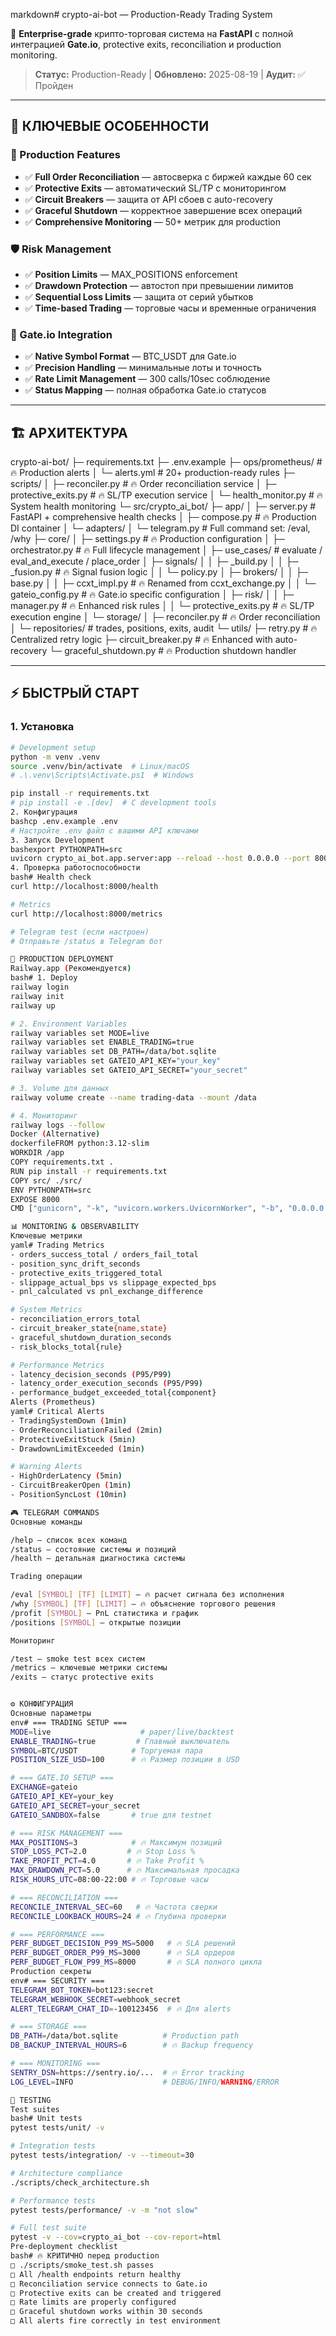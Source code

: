markdown# crypto-ai-bot — Production-Ready Trading System

🚀 **Enterprise-grade** крипто-торговая система на **FastAPI** с полной интеграцией **Gate.io**, protective exits, reconciliation и production monitoring.

> **Статус:** Production-Ready | **Обновлено:** 2025-08-19 | **Аудит:** ✅ Пройден

---

## 🎯 **КЛЮЧЕВЫЕ ОСОБЕННОСТИ**

### **💎 Production Features**
- ✅ **Full Order Reconciliation** — автосверка с биржей каждые 60 сек
- ✅ **Protective Exits** — автоматический SL/TP с мониторингом  
- ✅ **Circuit Breakers** — защита от API сбоев с auto-recovery
- ✅ **Graceful Shutdown** — корректное завершение всех операций
- ✅ **Comprehensive Monitoring** — 50+ метрик для production

### **🛡️ Risk Management**
- ✅ **Position Limits** — MAX_POSITIONS enforcement
- ✅ **Drawdown Protection** — автостоп при превышении лимитов
- ✅ **Sequential Loss Limits** — защита от серий убытков
- ✅ **Time-based Trading** — торговые часы и временные ограничения

### **🔧 Gate.io Integration**
- ✅ **Native Symbol Format** — BTC_USDT для Gate.io
- ✅ **Precision Handling** — минимальные лоты и точность
- ✅ **Rate Limit Management** — 300 calls/10sec соблюдение
- ✅ **Status Mapping** — полная обработка Gate.io статусов

---

## 🏗️ **АРХИТЕКТУРА**
crypto-ai-bot/
├─ requirements.txt
├─ .env.example
├─ ops/prometheus/          # 🔥 Production alerts
│  └─ alerts.yml           # 20+ production-ready rules
├─ scripts/
│  ├─ reconciler.py        # 🔥 Order reconciliation service
│  ├─ protective_exits.py  # 🔥 SL/TP execution service
│  └─ health_monitor.py    # 🔥 System health monitoring
└─ src/crypto_ai_bot/
├─ app/
│  ├─ server.py         # FastAPI + comprehensive health checks
│  ├─ compose.py        # 🔥 Production DI container
│  └─ adapters/
│     └─ telegram.py    # Full command set: /eval, /why
├─ core/
│  ├─ settings.py       # 🔥 Production configuration
│  ├─ orchestrator.py   # 🔥 Full lifecycle management
│  ├─ use_cases/        # evaluate / eval_and_execute / place_order
│  ├─ signals/
│  │  ├─ _build.py
│  │  ├─ _fusion.py     # 🔥 Signal fusion logic
│  │  └─ policy.py
│  ├─ brokers/
│  │  ├─ base.py
│  │  ├─ ccxt_impl.py   # 🔥 Renamed from ccxt_exchange.py
│  │  └─ gateio_config.py # 🔥 Gate.io specific configuration
│  ├─ risk/
│  │  ├─ manager.py     # 🔥 Enhanced risk rules
│  │  └─ protective_exits.py # 🔥 SL/TP execution engine
│  └─ storage/
│     ├─ reconciler.py  # 🔥 Order reconciliation
│     └─ repositories/  # trades, positions, exits, audit
└─ utils/
├─ retry.py          # 🔥 Centralized retry logic
├─ circuit_breaker.py # 🔥 Enhanced with auto-recovery
└─ graceful_shutdown.py # 🔥 Production shutdown handler

---

## ⚡ **БЫСТРЫЙ СТАРТ**

### **1. Установка**
```bash
# Development setup
python -m venv .venv
source .venv/bin/activate  # Linux/macOS
# .\.venv\Scripts\Activate.ps1  # Windows

pip install -r requirements.txt
# pip install -e .[dev]  # С development tools
2. Конфигурация
bashcp .env.example .env
# Настройте .env файл с вашими API ключами
3. Запуск Development
bashexport PYTHONPATH=src
uvicorn crypto_ai_bot.app.server:app --reload --host 0.0.0.0 --port 8000
4. Проверка работоспособности
bash# Health check
curl http://localhost:8000/health

# Metrics
curl http://localhost:8000/metrics

# Telegram test (если настроен)
# Отправьте /status в Telegram бот

🚀 PRODUCTION DEPLOYMENT
Railway.app (Рекомендуется)
bash# 1. Deploy
railway login
railway init
railway up

# 2. Environment Variables  
railway variables set MODE=live
railway variables set ENABLE_TRADING=true
railway variables set DB_PATH=/data/bot.sqlite
railway variables set GATEIO_API_KEY="your_key"
railway variables set GATEIO_API_SECRET="your_secret"

# 3. Volume для данных
railway volume create --name trading-data --mount /data

# 4. Мониторинг
railway logs --follow
Docker (Alternative)
dockerfileFROM python:3.12-slim
WORKDIR /app
COPY requirements.txt .
RUN pip install -r requirements.txt
COPY src/ ./src/
ENV PYTHONPATH=src
EXPOSE 8000
CMD ["gunicorn", "-k", "uvicorn.workers.UvicornWorker", "-b", "0.0.0.0:8000", "crypto_ai_bot.app.server:app"]

📊 MONITORING & OBSERVABILITY
Ключевые метрики
yaml# Trading Metrics
- orders_success_total / orders_fail_total
- position_sync_drift_seconds  
- protective_exits_triggered_total
- slippage_actual_bps vs slippage_expected_bps
- pnl_calculated vs pnl_exchange_difference

# System Metrics  
- reconciliation_errors_total
- circuit_breaker_state{name,state}
- graceful_shutdown_duration_seconds
- risk_blocks_total{rule}

# Performance Metrics
- latency_decision_seconds (P95/P99)
- latency_order_execution_seconds (P95/P99) 
- performance_budget_exceeded_total{component}
Alerts (Prometheus)
yaml# Critical Alerts
- TradingSystemDown (1min)
- OrderReconciliationFailed (2min)  
- ProtectiveExitStuck (5min)
- DrawdownLimitExceeded (1min)

# Warning Alerts
- HighOrderLatency (5min)
- CircuitBreakerOpen (1min)
- PositionSyncLost (10min)

🎮 TELEGRAM COMMANDS
Основные команды

/help — список всех команд
/status — состояние системы и позиций
/health — детальная диагностика системы

Trading операции

/eval [SYMBOL] [TF] [LIMIT] — 🔥 расчет сигнала без исполнения
/why [SYMBOL] [TF] [LIMIT] — 🔥 объяснение торгового решения
/profit [SYMBOL] — PnL статистика и график
/positions [SYMBOL] — открытые позиции

Мониторинг

/test — smoke test всех систем
/metrics — ключевые метрики системы
/exits — статус protective exits


⚙️ КОНФИГУРАЦИЯ
Основные параметры
env# === TRADING SETUP ===
MODE=live                    # paper/live/backtest
ENABLE_TRADING=true         # Главный выключатель
SYMBOL=BTC/USDT            # Торгуемая пара
POSITION_SIZE_USD=100      # 🔥 Размер позиции в USD

# === GATE.IO SETUP ===  
EXCHANGE=gateio
GATEIO_API_KEY=your_key
GATEIO_API_SECRET=your_secret
GATEIO_SANDBOX=false       # true для testnet

# === RISK MANAGEMENT ===
MAX_POSITIONS=3            # 🔥 Максимум позиций
STOP_LOSS_PCT=2.0         # 🔥 Stop Loss %
TAKE_PROFIT_PCT=4.0       # 🔥 Take Profit %
MAX_DRAWDOWN_PCT=5.0      # 🔥 Максимальная просадка
RISK_HOURS_UTC=08:00-22:00 # 🔥 Торговые часы

# === RECONCILIATION ===
RECONCILE_INTERVAL_SEC=60   # 🔥 Частота сверки
RECONCILE_LOOKBACK_HOURS=24 # 🔥 Глубина проверки

# === PERFORMANCE ===
PERF_BUDGET_DECISION_P99_MS=5000   # 🔥 SLA решений
PERF_BUDGET_ORDER_P99_MS=3000      # 🔥 SLA ордеров  
PERF_BUDGET_FLOW_P99_MS=8000       # 🔥 SLA полного цикла
Production секреты
env# === SECURITY ===
TELEGRAM_BOT_TOKEN=bot123:secret
TELEGRAM_WEBHOOK_SECRET=webhook_secret
ALERT_TELEGRAM_CHAT_ID=-100123456  # 🔥 Для alerts

# === STORAGE ===
DB_PATH=/data/bot.sqlite          # Production path
DB_BACKUP_INTERVAL_HOURS=6        # 🔥 Backup frequency

# === MONITORING ===
SENTRY_DSN=https://sentry.io/...  # 🔥 Error tracking
LOG_LEVEL=INFO                    # DEBUG/INFO/WARNING/ERROR

🧪 TESTING
Test suites
bash# Unit tests
pytest tests/unit/ -v

# Integration tests  
pytest tests/integration/ -v --timeout=30

# Architecture compliance
./scripts/check_architecture.sh

# Performance tests
pytest tests/performance/ -v -m "not slow"

# Full test suite
pytest -v --cov=crypto_ai_bot --cov-report=html
Pre-deployment checklist
bash# 🔥 КРИТИЧНО перед production
□ ./scripts/smoke_test.sh passes  
□ All /health endpoints return healthy
□ Reconciliation service connects to Gate.io
□ Protective exits can be created and triggered
□ Rate limits are properly configured
□ Graceful shutdown works within 30 seconds
□ All alerts fire correctly in test environment